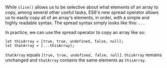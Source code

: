 While `slice()` allows us to be selective about what elements of an array to copy, among several other useful tasks, ES6's new spread
operator allows us to easily copy all of an array's elements, in order, with a simple and highly readable syntax. The spread syntax
simply looks like this: `...`

In practice, we can use the spread operator to copy an array like so:

```
let thisArray = [true, true, undefined, false, null];
let thatArray = [...thisArray];
```

`thatArray` equals `[true, true, undefined, false, null]`. `thisArray` remains unchanged and `thatArray` contains the same elements as
`thisArray`.